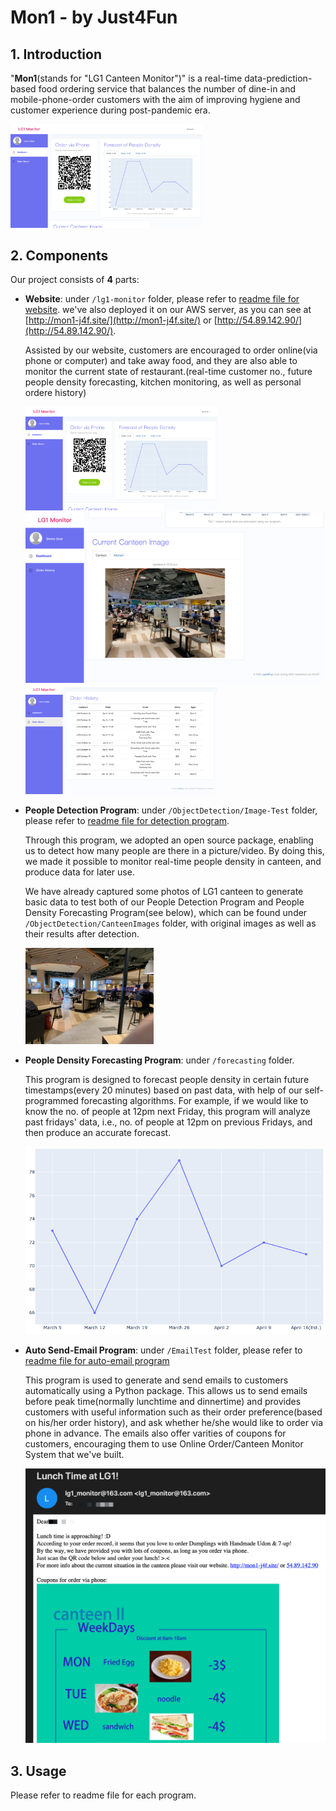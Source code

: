 # Mon1 - by Just4Fun

## 1. Introduction

"**Mon1**(stands for "LG1 Canteen Monitor")" is a real-time data-prediction-based food ordering service that balances the number of dine-in and mobile-phone-order customers with the aim of improving hygiene and customer experience during post-pandemic era. 

<img src="https://github.com/enor2017/HackUST/blob/main/Images-for-README/web-demo-1.png" style="zoom:30%;" />

## 2. Components

Our project consists of **4** parts:

- **Website**: under `/lg1-monitor` folder, please refer to [readme file for website](https://github.com/enor2017/HackUST/tree/main/lg1-monitor). we've also deployed it on our AWS server, as you can see at [http://mon1-j4f.site/](http://mon1-j4f.site/) or [http://54.89.142.90/](http://54.89.142.90/).

  Assisted by our website, customers are encouraged to order online(via phone or computer) and take away food, and they are also able to monitor the current state of restaurant.(real-time customer no., future people density forecasting, kitchen monitoring, as well as personal ordere history)

  <img src="https://github.com/enor2017/HackUST/blob/main/Images-for-README/web-demo-1.png" style="zoom:30%;" />

  <img src="https://github.com/enor2017/HackUST/blob/main/Images-for-README/web-demo-2.png" style="zoom:60%;" />

  <img src="https://github.com/enor2017/HackUST/blob/main/Images-for-README/web-demo-3.png" style="zoom:30%;" />

- **People Detection Program**: under `/ObjectDetection/Image-Test` folder, please refer to [readme file for detection program](https://github.com/enor2017/HackUST/tree/main/ObjectDetection/Image-Test).

  Through this program, we adopted an open source package, enabling us to detect how many people are there in a picture/video. By doing this, we made it possible to monitor real-time people density in canteen, and produce data for later use.

  We have already captured some photos of LG1 canteen to generate basic data to test both of our People Detection Program and People Density Forecasting Program(see below), which can be found under `/ObjectDetection/CanteenImages` folder, with original images as well as their results after detection.

  <img src="https://github.com/enor2017/HackUST/blob/main/Images-for-README/detect-demo.jpg" style="zoom:20%;" />

- **People Density Forecasting Program**: under `/forecasting` folder.

  This program is designed to forecast people density in certain future timestamps(every 20 minutes) based on past data, with help of our self-programmed forecasting algorithms. For example, if we would like to know the no. of people at 12pm next Friday, this program will analyze past fridays' data, i.e., no. of people at 12pm on previous Fridays, and then produce an accurate forecast.

  <img src="https://github.com/enor2017/HackUST/blob/main/Images-for-README/forecast-demo.png" style="zoom:90%;" />

- **Auto Send-Email Program**: under `/EmailTest` folder, please refer to [readme file for auto-email program](https://github.com/enor2017/HackUST/tree/main/EmailTest)

  This program is used to generate and send emails to customers automatically using a Python package. This allows us to send emails before peak time(normally lunchtime and dinnertime) and provides customers with useful information such as their order preference(based on his/her order history), and ask whether he/she would like to order via phone in advance. The emails also offer varities of coupons for customers, encouraging them to use Online Order/Canteen Monitor System that we've built.

  <img src="https://github.com/enor2017/HackUST/blob/main/Images-for-README/email-demo.png" style="zoom:60%;" />

## 3. Usage

Please refer to readme file for each program.

